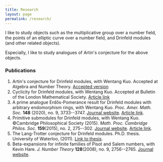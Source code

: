 ```yaml
---
title: Research
layout: page 
permalink: /research/
---
```

I like to study objects such as the multiplicative group over a number field, the points of an elliptic curve over a number field, and Drinfeld modules (and other related objects).

Especially, I like to study analogues of Artin's conjecture for the above objects.

### Publications

1. Artin's conjecture for Drinfeld modules, with Wentang Kuo. Accepted at Algebra and Number Theory. [Accepted version](/assets/ArtinDrinfeld-accepted-version.pdf)
1. Cyclicity for Drinfeld modules, with Wentang Kuo. Accepted at Bulletin of the London Mathematical Society. [Article link](https://onlinelibrary.wiley.com/share/author/HWGGRIBPVEKBW3NDRDM5?target=10.1112/blms.12513)
1. A prime analogue Erdős-Pomerance result for Drinfeld modules with arbitrary endomorphism rings, with Wentang Kuo. *Proc. Amer. Math. Soc.*  **148** (2020), no. 9, 3733--3747. [Journal website](https://www.ams.org/journals/proc/2020-148-09/S0002-9939-2020-15002-2/). [Article link](proc15002.pdf).
2. Primitive submodules for Drinfeld modules, with Wentang Kuo. ©Cambridge Philosophical Society (2015). *Math. Proc. Cambridge Philos. Soc.* **159**(2015), no. 2, 275--302. [Journal website](https://www.cambridge.org/core/journals/mathematical-proceedings-of-the-cambridge-philosophical-society/article/primitive-submodules-for-drinfeld-modules/33B46C6395C23CCF5553E3EE7B9B2354). [Article link](primitive-submodules-for-drinfeld-modules.pdf).
3. The Lang-Trotter conjecture for Drinfeld modules. Ph.D. thesis. University of Waterloo, (2011). [Link to thesis](Tweedle_David_phd_thesis.pdf).
3. Beta-expansions for infinite families of Pisot and Salem numbers, with Kevin Hare. *J. Number Theory* **128**(2008), no. 9, 2756--2765. [Journal website](https://www.sciencedirect.com/science/article/pii/S0022314X08000632).
